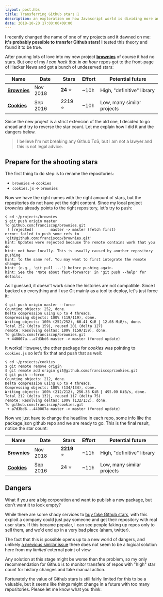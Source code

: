 ```yaml
---
layout: post.hbs
title: Transferring Github stars 🌠
description: an exploration on how Javascript world is dividing more and more
date: 2018-10-20 17:00:00+09:00
---
```


I recently changed the name of one of my projects and it dawned on me: **it's probably possible to transfer Github stars!** I tested this theory and found it to be true.

After pouring lots of love into my new project [**brownies**](https://github.com/franciscop/brownies) of course it had no stars. But one of my *I can hack that in an hour* repos got to the front-page of Hacker News and got a bunch of undeserved stars:

|Name      |Date      |Stars      |Effort   |Potential future                  |
|----------|----------|-----------|---------|----------------------------------|
|[**Brownies**](https://github.com/franciscop/brownies)|Nov 2018  |**24** ⭐   |~10h     |High, "definitive" library        |
|[**Cookies**](https://github.com/franciscop/cookies)  |Sep 2016  |2219 ⭐     |~10h     |Low, many similar projects        |

Since the new project is a strict extension of the old one, I decided to go ahead and try to reverse the star count. Let me explain how I did it and the dangers below.

> I believe I'm not breaking any Github ToS, but I am not a lawyer and this is not legal advice.



## Prepare for the shooting stars

The first thing to do step is to rename the repositories:

- `brownies` → `cookies`
- `cookies.js` → `brownies`

Now we have the right names with the right amount of stars, but the repositories do not have yet the right content. Since my local project *brownies* already points to the right repository, let's try to push:

```
$ cd ~/projects/brownies
$ git push origin master
To github.com:franciscop/brownies.git
 ! [rejected]        master -> master (fetch first)
error: failed to push some refs to 'git@github.com:franciscop/brownies.git'
hint: Updates were rejected because the remote contains work that you do
hint: not have locally. This is usually caused by another repository pushing
hint: to the same ref. You may want to first integrate the remote changes
hint: (e.g., 'git pull ...') before pushing again.
hint: See the 'Note about fast-forwards' in 'git push --help' for details.
```

As I guessed, it doesn't work since the histories are not compatible. Since I backed up everything and I use Git mainly as a tool to deploy, let's just force it:

```
$ git push origin master --force
Counting objects: 252, done.
Delta compression using up to 4 threads.
Compressing objects: 100% (119/119), done.
Writing objects: 100% (252/252), 60.41 KiB | 12.08 MiB/s, done.
Total 252 (delta 159), reused 201 (delta 127)
remote: Resolving deltas: 100% (159/159), done.
To github.com:franciscop/brownies.git
 + 440007a...a7d3bd6 master -> master (forced update)
```

It works! However, the other package for *cookies* was pointing to `cookies.js` so let's fix that and push that as well:

```
$ cd ~/projects/cookies
$ git remote remove origin
$ git remote add origin git@github.com:franciscop/cookies.git
$ git push --force
Counting objects: 212, done.
Delta compression using up to 4 threads.
Compressing objects: 100% (134/134), done.
Writing objects: 100% (212/212), 256.35 KiB | 495.00 KiB/s, done.
Total 212 (delta 132), reused 117 (delta 75)
remote: Resolving deltas: 100% (132/132), done.
To github.com:franciscop/cookies.git
 + a7d3bd6...440007a master -> master (forced update)
```

Now we just have to change the headline in each repo, some info like the package.json github repo and we are ready to go. This is the final result, notice the star count:

|Name      |Date      |Stars      |Effort   |Potential future                  |
|----------|----------|-----------|---------|----------------------------------|
|[**Brownies**](https://github.com/franciscop/brownies)|Nov 2018  |**2219** ⭐ |~11h     |High, "definitive" library        |
|[**Cookies**](https://github.com/franciscop/cookies)  |Sep 2016  |24 ⭐       |~11h     |Low, many similar projects        |



## Dangers

What if you are a big corporation and want to publish a new package, but don't want it to look empty?

While there are some shady services to [buy fake Github stars](https://duckduckgo.com/?q=buy+github+stars), with this exploit a company could just pay someone and get their repository with real user stars. If this became popular, I can see people faking up repos only to sell them, and we'd end up in a very bad place (aham, twitter).

The fact that this is possible opens up to a new world of dangers, and unlikely [a previous similar issue](https://blog.github.com/2016-05-23-repository-invitations/) there does not seem to be a logical solution here from my *limited* external point of view.

Any solution at this stage might be worse than the problem, so my only recommendation for Github is to monitor transfers of repos with "high" star count for history changes and take manual action.

Fortunately the value of Github stars is still fairly limited for this to be a valuable, but it seems like things might change in a future with too many repositories. Please let me know what you think:
